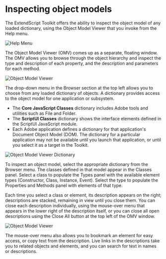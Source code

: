 # Inspecting object models

The ExtendScript Toolkit offers the ability to inspect the object model of any loaded dictionary, using the Object Model Viewer that you invoke from the Help menu.

![Help Menu](./_static/02_the-extendscript-toolkit_inspecting-object-models_help-menu.jpg)

The Object Model Viewer (OMV) comes up as a separate, floating window. The OMV allows you to browse through the object hierarchy and inspect the type and description of each property, and the description and parameters for each method.

![Object Model Viewer](./_static/02_the-extendscript-toolkit_inspecting-object-models_omv.jpg)

The drop-down menu in the Browser section at the top left allows you to choose from any loaded dictionary of objects. A dictionary provides access to the object model for one application or subsystem.

- The **Core JavaScript Classes** dictionary includes Adobe tools and utilities such as File and Folder.
- The **ScriptUI Classes** dictionary shows the interface elements defined in the ScriptUI JavaScript module.
- Each Adobe application defines a dictionary for that application's Document Object Model (DOM). The dictionary for a particular application may not be available until you launch that application, or until you select it as a target in the Toolkit.

![Object Model Viewer Dictionary](./_static/02_the-extendscript-toolkit_inspecting-object-models_omv-dictionary.jpg)

To inspect an object model, select the appropriate dictionary from the Browser menu. The classes defined in that model appear in the Classes panel. Select a class to populate the Types panel with the available element types (Constructor, Class, Instance, Event). Select the type to populate the Properties and Methods panel with elements of that type.

Each time you select a class or element, its description appears on the right; descriptions are stacked, remaining in view until you close them. You can close each description individually, using the mouse-over menu that appears in the lower right of the description itself, or you can close all open descriptions using the Close All button at the top left of the OMV window.

![Object Model Viewer](./_static/02_the-extendscript-toolkit_inspecting-object-models_omv-details.png)

The mouse-over menu also allows you to bookmark an element for easy access, or copy text from the description. Live links in the descriptions take you to related objects and elements, and you can search for text in names or descriptions.
